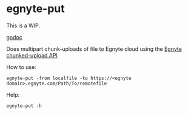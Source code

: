 egnyte-put
==========

This is a WIP.

[godoc](https://godoc.org/github.com/andresvia/egnyte-put)

Does multipart chunk-uploads of file to Egnyte cloud using the [Egnyte chunked-upload API](https://developers.egnyte.com/docs/File_System_Management_API_Documentation#Chunked-Upload)

How to use:

    egnyte-put -from localfile -to https://<egnyte domain>.egnyte.com/Path/To/remotefile

Help:

    egnyte-put -h
